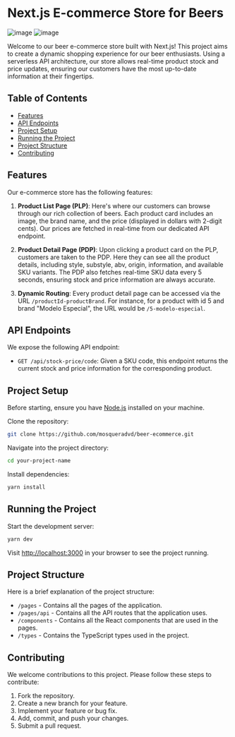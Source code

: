 # Next.js E-commerce Store for Beers

![image](https://github.com/mosqueradvd/beer-ecommerce/assets/46954736/b10419b3-e72e-4eb8-9440-b9f32aff1c60)
![image](https://github.com/mosqueradvd/beer-ecommerce/assets/46954736/f9bd2e95-b9a2-4085-b2e1-0b7fff263cbb)

Welcome to our beer e-commerce store built with Next.js! This project aims to create a dynamic shopping experience for our beer enthusiasts. Using a serverless API architecture, our store allows real-time product stock and price updates, ensuring our customers have the most up-to-date information at their fingertips.

## Table of Contents
- [Features](#features)
- [API Endpoints](#api-endpoints)
- [Project Setup](#project-setup)
- [Running the Project](#running-the-project)
- [Project Structure](#project-structure)
- [Contributing](#contributing)

## Features

Our e-commerce store has the following features:

1. **Product List Page (PLP)**: Here's where our customers can browse through our rich collection of beers. Each product card includes an image, the brand name, and the price (displayed in dollars with 2-digit cents). Our prices are fetched in real-time from our dedicated API endpoint.

2. **Product Detail Page (PDP)**: Upon clicking a product card on the PLP, customers are taken to the PDP. Here they can see all the product details, including style, substyle, abv, origin, information, and available SKU variants. The PDP also fetches real-time SKU data every 5 seconds, ensuring stock and price information are always accurate.

3. **Dynamic Routing**: Every product detail page can be accessed via the URL `/productId-productBrand`. For instance, for a product with id 5 and brand "Modelo Especial", the URL would be `/5-modelo-especial`.

## API Endpoints

We expose the following API endpoint:

- `GET /api/stock-price/code`: Given a SKU code, this endpoint returns the current stock and price information for the corresponding product.

## Project Setup

Before starting, ensure you have [Node.js](https://nodejs.org/en/) installed on your machine.

Clone the repository:

```sh
git clone https://github.com/mosqueradvd/beer-ecommerce.git
```

Navigate into the project directory:

```sh
cd your-project-name
```

Install dependencies:

```sh
yarn install
```

## Running the Project

Start the development server:

```sh
yarn dev
```

Visit [http://localhost:3000](http://localhost:3000) in your browser to see the project running.

## Project Structure

Here is a brief explanation of the project structure:

- `/pages` - Contains all the pages of the application.
- `/pages/api` - Contains all the API routes that the application uses.
- `/components` - Contains all the React components that are used in the pages.
- `/types` - Contains the TypeScript types used in the project.

## Contributing

We welcome contributions to this project. Please follow these steps to contribute:

1. Fork the repository.
2. Create a new branch for your feature.
3. Implement your feature or bug fix.
4. Add, commit, and push your changes.
5. Submit a pull request.

